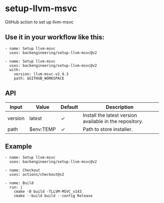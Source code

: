 # setup-llvm-msvc
GitHub action to set up llvm-msvc


## Use it in your workflow like this:
```
- name: Setup llvm-msvc
  uses: backengineering/setup-llvm-msvc@v2
```
```
- name: Setup llvm-msvc
  uses: backengineering/setup-llvm-msvc@v2
  with:
    version: llvm-msvc-v2.9.3
    path: $GITHUB_WORKSPACE

```        

API
---

| Input     | Value       | Default | Description
| --------- | -------     | ------- | -----------
| version   | latest      | ✓       | Install the latest version available in the repository.
| path      | $env:TEMP   | ✓       | Path to store installer.

## Example
```
- name: Setup llvm-msvc
  uses: backengineering/setup-llvm-msvc@v2

- name: Checkout
  uses: actions/checkout@v2
      
- name: Build
  run: |
    cmake -B build -TLLVM-MSVC_v143
    cmake --build build --config Release
```
